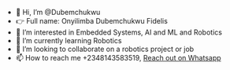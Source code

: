 - 👋 Hi, I’m @Dubemchukwu
- 👉 Full name: Onyilimba Dubemchukwu Fidelis
- 👀 I’m interested in Embedded Systems, AI and ML and Robotics
- 🌱 I’m currently learning Robotics
- 💞️ I’m looking to collaborate on a robotics project or job
- 📫 How to reach me +2348143583519, [Reach out on Whatsapp](https://wa.me/+2348143583519)

<!---
Dubemchukwu/Dubemchukwu is a ✨ special ✨ repository because its `README.md` (this file) appears on your GitHub profile.
You can click the Preview link to take a look at your changes.
--->
